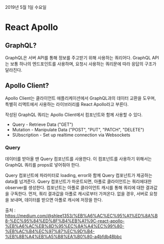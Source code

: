 2019년 5월 1일 수요일

# React Apollo

## GraphQL?

GraphQL은 서버 API를 통해 정보를 주고받기 위해 사용하는 쿼리어다. GraphQL API는 보통 하나의 엔드포인트를 사용하며, 요청시 사용하는 쿼리문에 따라 응답의 구조가 달라진다.

## Apollo Client?

Apollo Client는 클라이언트 애플리케이션에서 GraphQL과의 데이터 교환을 도우며, 특별히 리액트에서 사용하는 라이브러리를 React Apollo라고 부른다.

작성된 GraphQL 쿼리는 Apollo Client에서 컴포넌트와 함께 사용할 수 있다. 

* Query - Retrieve Data ("GET")
* Mutation - Manipulate Data ("POST", "PUT", "PATCH", "DELETE")
* SUbscription - Set up realtime connection via Websockets

### Query

데이터를 받아올 땐 Query 컴포넌트를 사용한다. 이 컴포넌트를 사용하기 위해서는 GraphQL 쿼리를 props로 넣어줘야 한다.

Query 컴포넌트에 파라미터로 loading, error와 함께 Query 컴포넌트가 제공하는 data를 넘겨준다. Query 컴포넌트가 마운트되면, 아폴로 클라이언트는 쿼리에대한 observer를 생성한다. 컴포넌트는 아폴로 클라이언트 캐시를 통해 쿼리에 대한 결과값을 구독한다. 먼저, 쿼리 결과값을 아폴로 캐시로부터 가져온다. 없을 경우, 서버로 요청을 보내며, 데이터를 받으면 아폴로 캐시에 저장을 한다.




출처 : https://medium.com/@shlee1353/%EB%A6%AC%EC%95%A1%ED%8A%B8-%EC%95%84%ED%8F%B4%EB%A1%9C-react-apollo-%EB%A6%AC%EB%8D%95%EC%8A%A4%EC%99%80-%EB%AC%B4%EC%97%87%EC%9D%B4-%EB%8B%A4%EB%A5%B8%EA%B0%80-a4bfdb48bbc